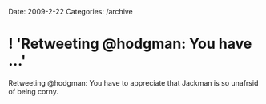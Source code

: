 Date: 2009-2-22
Categories: /archive

# ! 'Retweeting @hodgman: You have ...'

Retweeting @hodgman: You have to appreciate that Jackman is so unafrsid of being corny.
